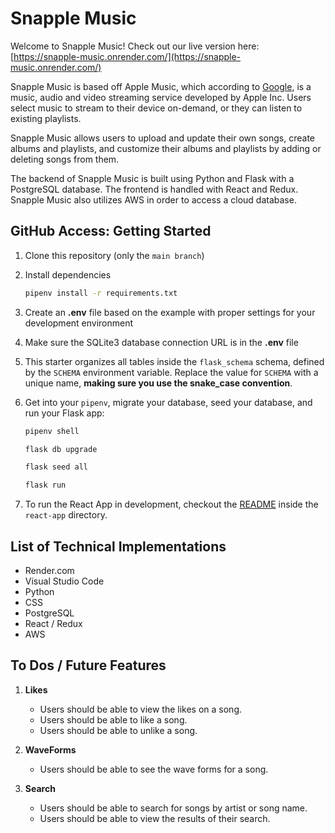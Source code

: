 # Snapple Music

Welcome to Snapple Music! Check out our live version here: [https://snapple-music.onrender.com/](https://snapple-music.onrender.com/)

Snapple Music is based off Apple Music, which according to [Google](https://google.com), is a music, audio and video streaming service developed by Apple Inc. Users select music to stream to their device on-demand, or they can listen to existing playlists. 

Snapple Music allows users to upload and update their own songs, create albums and playlists, and customize their albums and playlists by adding or deleting songs from them.

The backend of Snapple Music is built using Python and Flask with a PostgreSQL database. The frontend is handled with React and Redux. Snapple Music also utilizes AWS in order to access a cloud database.

## GitHub Access: Getting Started

1. Clone this repository (only the `main branch`)

2. Install dependencies
      ```bash
      pipenv install -r requirements.txt
      ```
      
3. Create an **.env** file based on the example with proper settings for your
   development environment
   
4. Make sure the SQLite3 database connection URL is in the **.env** file

5. This starter organizes all tables inside the `flask_schema` schema, defined
   by the `SCHEMA` environment variable.  Replace the value for
   `SCHEMA` with a unique name, **making sure you use the snake_case
   convention**.

6. Get into your `pipenv`, migrate your database, seed your database, and run your Flask app:
   ```bash
   pipenv shell
   ```
   
   ```bash
   flask db upgrade
   ```
   
   ```bash
   flask seed all
   ```

   ```bash
   flask run
   ```
   
7. To run the React App in development, checkout the [README](./react-app/README.md) inside the `react-app` directory.

## List of Technical Implementations
- Render.com  
- Visual Studio Code
- Python
- CSS
- PostgreSQL
- React / Redux
- AWS

## To Dos / Future Features
1. **Likes**
	- Users should be able to view the likes on a song.
	- Users should be able to like a song.
	- Users should be able to unlike a song.

 2. **WaveForms**
	- Users should be able to see the wave forms for a song.

3. **Search**
	- Users should be able to search for songs by artist or song name.
	- Users should be able to view the results of their search.
